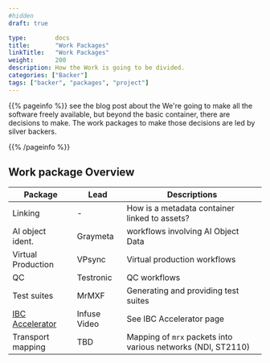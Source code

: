 ```yaml
---
#hidden
draft: true

type:        docs
title:       "Work Packages"
linkTitle:   "Work Packages"
weight:      200
description: How the Work is going to be divided.
categories: ["Backer"]
tags: ["backer", "packages", "project"]
---
```


{{% pageinfo %}} see the blog post about the We're going to make all the
software freely available, but beyond the basic container, there are decisions
to make. The work packages to make those decisions are led by silver backers.

{{% /pageinfo %}}

## Work package Overview

|  Package              | Lead         | Descriptions
|-----------            |-----------   |-----------
| Linking               | -            | How is a metadata container linked to assets?
| AI object ident.      | Graymeta     | workflows involving AI Object Data
| Virtual Production    | VPsync       | Virtual production workflows
| QC                    | Testronic    | QC workflows
| Test suites           | MrMXF        | Generating and providing test suites
| [IBC Accelerator](https://show.ibc.org/accelerator-media-innovation-programme/accelerator-project-responsive-narrative-factory) | Infuse Video | See IBC Accelerator page
| Transport mapping    |  TBD          | Mapping of `mrx` packets into various networks (NDI, ST2110)

[contact]:      /contact
